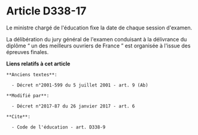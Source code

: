 # Article D338-17

Le ministre chargé de l'éducation fixe la date de chaque session d'examen. 

La délibération du jury général de l'examen conduisant à la délivrance du diplôme “ un des meilleurs ouvriers de France ” est
organisée à l'issue des épreuves finales.

**Liens relatifs à cet article**

	**Anciens textes**:

	  - Décret n°2001-599 du 5 juillet 2001 - art. 9 (Ab)

	**Modifié par**:

	  - Décret n°2017-87 du 26 janvier 2017 - art. 6

	**Cite**:

	  - Code de l'éducation - art. D338-9

